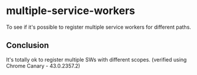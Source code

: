 # multiple-service-workers
To see if it's possible to register multiple service workers for different paths.

## Conclusion
It's totally ok to register multiple SWs with different scopes.
(verified using Chrome Canary - 43.0.2357.2)
